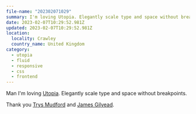 ```yaml
---
file-name: "202302071029"
summary: I'm loving Utopia. Elegantly scale type and space without breakpoints.
date: 2023-02-07T10:29:52.981Z
updated: 2023-02-07T10:29:52.981Z
location:
  locality: Crawley
  country_name: United Kingdom
category:
  - utopia
  - fluid
  - responsive
  - css
  - frontend
---
```


Man I'm loving [Utopia](https://utopia.fyi/). Elegantly scale type and space without breakpoints.

Thank you [Trys Mudford](https://www.trysmudford.com/) and [James Gilyead](https://www.hustlersquad.net/).
